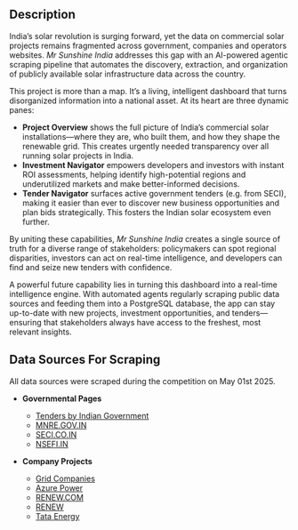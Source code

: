 ## Description
India’s solar revolution is surging forward, yet the data on commercial solar projects remains fragmented across government, companies and operators websites. *Mr Sunshine India* addresses this gap with an AI-powered agentic scraping pipeline that automates the discovery, extraction, and organization of publicly available solar infrastructure data across the country.

This project is more than a map. It’s a living, intelligent dashboard that turns disorganized information into a national asset. At its heart are three dynamic panes:

- **Project Overview** shows the full picture of India’s commercial solar installations—where they are, who built them, and how they shape the renewable grid. This creates urgently needed transparency over all running solar projects in India.
- **Investment Navigator** empowers developers and investors with instant ROI assessments, helping identify high-potential regions and underutilized markets and make better-informed decisions. 
- **Tender Navigator** surfaces active government tenders (e.g. from SECI), making it easier than ever to discover new business opportunities and plan bids strategically. This fosters the Indian solar ecosystem even further.

By uniting these capabilities, *Mr Sunshine India* creates a single source of truth for a diverse range of stakeholders: policymakers can spot regional disparities, investors can act on real-time intelligence, and developers can find and seize new tenders with confidence.

A powerful future capability lies in turning this dashboard into a real-time intelligence engine. With automated agents regularly scraping public data sources and feeding them into a PostgreSQL database, the app can stay up-to-date with new projects, investment opportunities, and tenders—ensuring that stakeholders always have access to the freshest, most relevant insights.


## Data Sources For Scraping

All data sources were scraped during the competition on May 01st 2025.
- **Governmental Pages**
  - [Tenders by Indian Government](https://www.seci.co.in/view/publish/tender?tender=all)
  - [MNRE.GOV.IN](https://mnre.gov.in/en/annual-report/)
  - [SECI.CO.IN](https://www.seci.co.in/business/solar-photovoltaic)
  - [NSEFI.IN](https://www.nsefi.in/)

- **Company Projects**
  - [Grid Companies](https://report.grid-india.in/index.php?p=Weekly+Report%2FPSP+Report)
  - [Azure Power](https://www.azurepower.com/project-overview?view_all=on&field_project_category_target_id%5B9%5D=9&field_project_category_target_id%5B10%5D=10&field_project_category_target_id%5B11%5D=11&field_project_locations_target_id%5B1%5D=1&field_project_locations_target_id%5B2%5D=2&field_project_locations_target_id%5B15%5D=15&field_project_locations_target_id%5B14%5D=14&field_project_locations_target_id%5B12%5D=12&field_project_locations_target_id%5B3%5D=3&field_project_locations_target_id%5B4%5D=4&field_project_locations_target_id%5B13%5D=13&field_project_locations_target_id%5B5%5D=5&field_project_locations_target_id%5B6%5D=6&field_project_locations_target_id%5B7%5D=7&field_project_locations_target_id%5B8%5D=8)
  - [RENEW.COM](https://www.renew.com/global-presence)
  - [RENEW](https://investor.renew.com/financials/annual-reports)
  - [Tata Energy](https://www.tatapower.com/renewables/solar-energy#tabs-9975c704ed-item-2a3f25ad7e-tab)